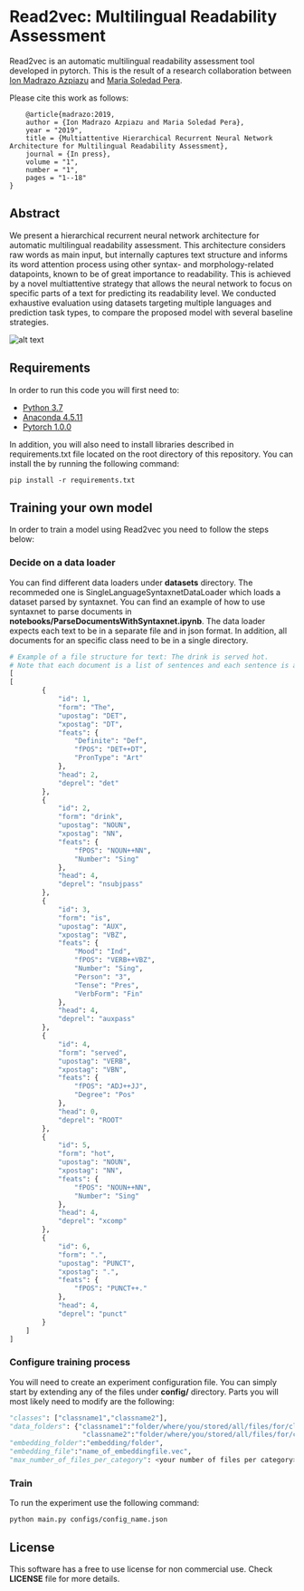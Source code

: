 # Read2vec: Multilingual Readability Assessment

Read2vec is an automatic multilingual readability assessment tool developed in pytorch. This is the result of a research collaboration between [Ion Madrazo Azpiazu](https://ionmadrazo.github.io/) and [Maria Soledad Pera](https://solepera.github.io/).

Please cite this work as follows:

```
    @article{madrazo:2019,
	author = {Ion Madrazo Azpiazu and Maria Soledad Pera},
	year = "2019",
	title = {Multiattentive Hierarchical Recurrent Neural Network Architecture for Multilingual Readability Assessment},
	journal = {In press},
	volume = "1",
	number = "1",
	pages = "1--18"
}
```
## Abstract
We present a hierarchical recurrent neural network architecture for automatic multilingual readability assessment. This architecture considers raw words as main input, but internally captures text structure and informs its word attention process using other syntax- and morphology-related datapoints, known to be of great importance to readability. This is achieved by a novel multiattentive strategy that allows the neural network to focus on specific parts of a text for predicting its readability level. We conducted exhaustive evaluation using datasets targeting multiple languages and prediction task types, to compare the proposed model with several baseline strategies.

![alt text](https://github.com/ionmadrazo/Read2Vec-pytorch/blob/master/architecture.png)


## Requirements
In order to run this code you will first need to:

- [Python 3.7](https://www.python.org/downloads/)
- [Anaconda 4.5.11](https://www.anaconda.com/download/)
- [Pytorch 1.0.0](https://pytorch.org/)


In addition, you will also need to install libraries described in requirements.txt file located on the root directory of this repository. You can install the by running the following command:
```
pip install -r requirements.txt
```

## Training your own model
In order to train a model using Read2vec you need to follow the steps below:

### Decide on a data loader
You can find different data loaders under **datasets** directory. The recommeded one is SingleLanguageSyntaxnetDataLoader which loads a dataset parsed by syntaxnet. You can find an example of how to use syntaxnet to parse documents in **notebooks/ParseDocumentsWithSyntaxnet.ipynb**. The data loader expects each text to be in a separate file and in json format. In addition, all documents for an specific class need to be in a single directory.


```python
# Example of a file structure for text: The drink is served hot.
# Note that each document is a list of sentences and each sentence is a list of word dictionaries.
[
[
        {
            "id": 1,
            "form": "The",
            "upostag": "DET",
            "xpostag": "DT",
            "feats": {
                "Definite": "Def",
                "fPOS": "DET++DT",
                "PronType": "Art"
            },
            "head": 2,
            "deprel": "det"
        },
        {
            "id": 2,
            "form": "drink",
            "upostag": "NOUN",
            "xpostag": "NN",
            "feats": {
                "fPOS": "NOUN++NN",
                "Number": "Sing"
            },
            "head": 4,
            "deprel": "nsubjpass"
        },
        {
            "id": 3,
            "form": "is",
            "upostag": "AUX",
            "xpostag": "VBZ",
            "feats": {
                "Mood": "Ind",
                "fPOS": "VERB++VBZ",
                "Number": "Sing",
                "Person": "3",
                "Tense": "Pres",
                "VerbForm": "Fin"
            },
            "head": 4,
            "deprel": "auxpass"
        },
        {
            "id": 4,
            "form": "served",
            "upostag": "VERB",
            "xpostag": "VBN",
            "feats": {
                "fPOS": "ADJ++JJ",
                "Degree": "Pos"
            },
            "head": 0,
            "deprel": "ROOT"
        },
        {
            "id": 5,
            "form": "hot",
            "upostag": "NOUN",
            "xpostag": "NN",
            "feats": {
                "fPOS": "NOUN++NN",
                "Number": "Sing"
            },
            "head": 4,
            "deprel": "xcomp"
        },
        {
            "id": 6,
            "form": ".",
            "upostag": "PUNCT",
            "xpostag": ".",
            "feats": {
                "fPOS": "PUNCT++."
            },
            "head": 4,
            "deprel": "punct"
        }
    ]
]
```

### Configure training process
You will need to create an experiment configuration file. You can simply start by extending any of the files under **config/** directory. Parts you will most likely need to modify are the following:

```python
"classes": ["classname1","classname2"],
"data_folders": {"classname1":"folder/where/you/stored/all/files/for/classname1",
                  "classname2":"folder/where/you/stored/all/files/for/classname2"},
"embedding_folder":"embedding/folder",
"embedding_file":"name_of_embeddingfile.vec",
"max_number_of_files_per_category": <your number of files per category>,
```

### Train
To run the experiment use the following command:

```
python main.py configs/config_name.json
```

## License

This software has a free to use license for non commercial use. Check **LICENSE** file for more details.

